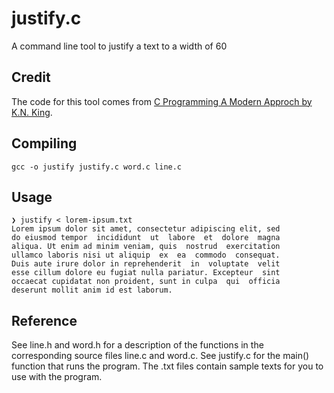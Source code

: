 # justify.c
A command line tool to justify a text to a width of 60

## Credit
The code for this tool comes from [C Programming A Modern Approch by K.N. King](http://knking.com/books/c2/index.html).

## Compiling
```
gcc -o justify justify.c word.c line.c
```
## Usage
```
❯ justify < lorem-ipsum.txt
Lorem ipsum dolor sit amet, consectetur adipiscing elit, sed
do eiusmod tempor  incididunt  ut  labore  et  dolore  magna
aliqua. Ut enim ad minim veniam, quis  nostrud  exercitation
ullamco laboris nisi ut aliquip  ex  ea  commodo  consequat.
Duis aute irure dolor in reprehenderit  in  voluptate  velit
esse cillum dolore eu fugiat nulla pariatur. Excepteur  sint
occaecat cupidatat non proident, sunt in culpa  qui  officia
deserunt mollit anim id est laborum.
```
## Reference
See line.h and word.h for a description of the functions in the corresponding source files line.c and word.c.
See justify.c for the main() function that runs the program.
The .txt files contain sample texts for you to use with the program.
